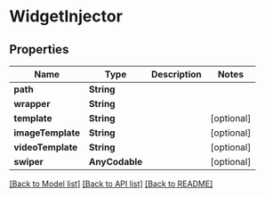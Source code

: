 # WidgetInjector

## Properties
Name | Type | Description | Notes
------------ | ------------- | ------------- | -------------
**path** | **String** |  | 
**wrapper** | **String** |  | 
**template** | **String** |  | [optional] 
**imageTemplate** | **String** |  | [optional] 
**videoTemplate** | **String** |  | [optional] 
**swiper** | **AnyCodable** |  | [optional] 

[[Back to Model list]](../README.md#documentation-for-models) [[Back to API list]](../README.md#documentation-for-api-endpoints) [[Back to README]](../README.md)



